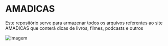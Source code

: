 # AMADICAS

Este repositório serve para armazenar todos os arquivos referentes ao site AMADICAS que conterá dicas de livros, filmes, podcasts e outros

<img src="../../_img/torre_jaguare.jpg" alt="imagem"/>
